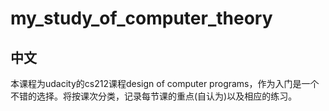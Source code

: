 # my_study_of_computer_theory
## 中文
本课程为udacity的cs212课程design of computer programs，作为入门是一个不错的选择。将按课次分类，记录每节课的重点(自认为)以及相应的练习。
